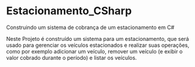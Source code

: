 # Estacionamento_CSharp
Construindo um sistema de cobrança de um estacionamento em C#

Neste Projeto é construído um sistema para um estacionamento, que será usado para gerenciar os veículos estacionados e realizar suas operações, como por exemplo adicionar um veículo, remover um veículo (e exibir o valor cobrado durante o período) e listar os veículos.
